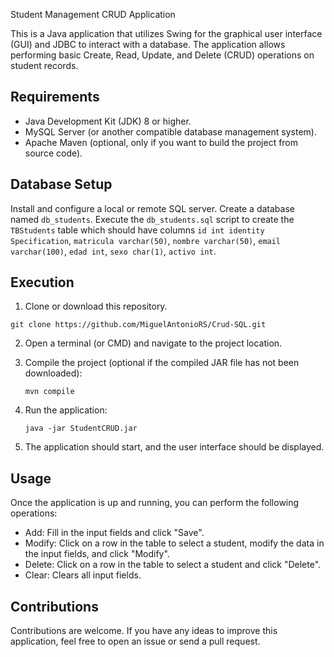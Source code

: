 Student Management CRUD Application

This is a Java application that utilizes Swing for the graphical user interface (GUI) and JDBC to interact with a database. The application allows performing basic Create, Read, Update, and Delete (CRUD) operations on student records.
## Requirements

* Java Development Kit (JDK) 8 or higher.
* MySQL Server (or another compatible database management system).
* Apache Maven (optional, only if you want to build the project from source code).
 
## Database Setup

  Install and configure a local or remote SQL server.
  Create a database named `db_students`.
  Execute the `db_students.sql` script to create the `TBStudents` table which should have columns `id int identity Specification`, ```matricula varchar(50)```, ```nombre varchar(50)```, ```email varchar(100)```, ```edad int```, ```sexo char(1)```, ```activo int```.

## Execution

1.  Clone or download this repository.
   ```
git clone https://github.com/MiguelAntonioRS/Crud-SQL.git
```
2. Open a terminal (or CMD) and navigate to the project location.
3. Compile the project (optional if the compiled JAR file has not been downloaded):
   
    ```
    mvn compile
    ```
4. Run the application:
   
    ```
    java -jar StudentCRUD.jar
    ```
5. The application should start, and the user interface should be displayed.

## Usage

Once the application is up and running, you can perform the following operations:

* Add: Fill in the input fields and click "Save".
* Modify: Click on a row in the table to select a student, modify the data in the input fields, and click "Modify".
* Delete: Click on a row in the table to select a student and click "Delete".
* Clear: Clears all input fields.

## Contributions

Contributions are welcome. If you have any ideas to improve this application, feel free to open an issue or send a pull request.


